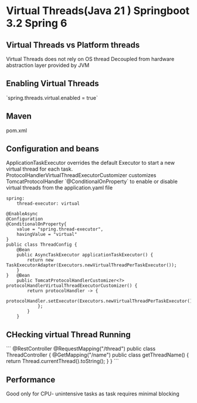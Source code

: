 <h1>Virtual Threads(Java 21 ) Springboot 3.2 Spring 6</h1>

<h2>Virtual Threads vs Platform threads</h2>
Virtual Threads does not rely on OS thread
Decoupled from hardware
abstraction layer provided by JVM

<h2>Enabling Virtual Threads</h2> 
`spring.threads.virtual.enabled = true`

<h2>Maven</h2>
pom.xml  

<h2> Configuration and beans</h2>
ApplicationTaskExecutor overrides the default Executor to start a new virtual thread for each task.
ProtocolHandlerVirtualThreadExecutorCustomizer customizes TomcatProtocolHandler
`@ConditionalOnProperty`
to enable or disable virtual threads from the application.yaml file

```
spring:
    thread-executor: virtual
```

```
@EnableAsync
@Configuration
@ConditionalOnProperty{
    value = "spring.thread-executor",
    havingValue = "virtual"
}
public class ThreadConfig {
    @Bean
    public AsyncTaskExecutor applicationTaskExecutor() {
        return new TaskExecutorAdapter(Executors.newVirtualThreadPerTaskExecutor());
    }
}   @Bean
    public TomcatProtocolHandlerCustomizer<?> protocolHandlerVirtualThreadExecutorCustomizer() {
        return protocolHandler -> {
            protocolHandler.setExecutor(Executors.newVirtualThreadPerTaskExecutor());
            };
        }
    }

```
<h2>CHecking virtual Thread Running</h2>
```
@RestController
@RequestMapping("/thread")
public class ThreadController {
    @GetMapping("/name")
    public class getThreadName() {
        return Thread.currentThread().toString();
    }
}
```
<h2>Performance</h2>
Good only for CPU- unintensive tasks as task requires minimal blocking